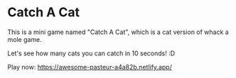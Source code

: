 # Catch A Cat

This is a mini game named "Catch A Cat", which is a cat version of whack a mole game.

Let's see how many cats you can catch in 10 seconds! :D

Play now: https://awesome-pasteur-a4a82b.netlify.app/
